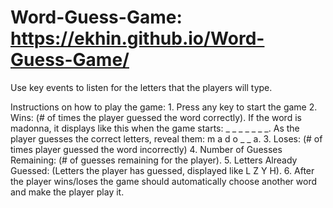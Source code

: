# Word-Guess-Game: https://ekhin.github.io/Word-Guess-Game/

Use key events to listen for the letters that the players will type.

Instructions on how to play the game:
    1. Press any key to start the game
    2. Wins: (# of times the player guessed the word correctly).
        If the word is madonna, it displays like this when the game starts: _ _ _ _ _ _ _.
        As the player guesses the correct letters, reveal them: m a d o _  _ a.
    3. Loses: (# of times player guessed the word incorrectly)
    4. Number of Guesses Remaining: (# of guesses remaining for the player).
    5. Letters Already Guessed: (Letters the player has guessed, displayed like L Z Y H).
    6. After the player wins/loses the game should automatically choose another word and make the player play it.